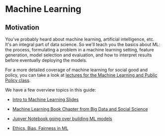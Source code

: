 # Machine Learning

## Motivation
You've probably heard about machine learning, artificial intelligence, etc. It's 
an integral part of data science. So we'll teach you the basics about ML: the 
process, formulating a problem in a machine learning setting, feature generation,
model selection and evaluation, and how to interpret results before eventually deploying the models. 

For a more detailed coverage of machine learning for social good and policy, you can take a look at [lectures for the Machine Learning and Public Policy class](https://github.com/dssg/MLforPublicPolicy). 

We have a few overview topics in this guide:

 - [Intro to Machine Learning Slides](machine-learning-overview.pdf)
 
 - [Machine Learning Book Chapter from Big Data and Social Science](mlchapter.pdf)
 
 - [Jupyer Notebook going over building ML models](machine_learning_clean.ipynb)
 
 - [Ethics, Bias, Fairness in ML](ethics-ML.pdf)

